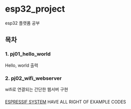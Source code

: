 # esp32_project
esp32 플랫폼 공부

## 목차
### 1. pj01_hello_world
Hello, world 출력 

### 2. pj02_wifi_webserver
wifi로 연결되는 간단한 웹서버 구현

###
[ESPRESSIF SYSTEM](https://www.espressif.com/) HAVE ALL RIGHT OF EXAMPLE CODES